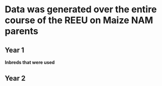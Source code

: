 # Data was generated over the entire course of the REEU on Maize NAM parents
## Year 1
**Inbreds that were used**

## Year 2  

